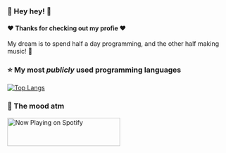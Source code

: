 ### :lemon: Hey hey! :lemon:
#### :heart: Thanks for checking out my profie :heart:

My dream is to spend half a day programming, and the other half making music! 🔮

### :star: My most _publicly_ used programming languages
[![Top Langs](https://github-readme-stats.vercel.app/api/top-langs/?username=mdlkxzmcp&layout=compact&hide=html&hide_title=true)](https://github.com/anuraghazra/github-readme-stats)

### 👻 The mood atm
<a href="https://spotify-in-github-readme.mdlkxzmcp.vercel.app/now-playing?open">
  <img src="https://spotify-in-github-readme.mdlkxzmcp.vercel.app/now-playing" width="256" height="64" alt="Now Playing on Spotify">
</a>
